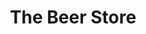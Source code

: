 ---
title: "The Beer Store"
url: /timmins/the-beer-store-algonquin-boulevard-west/
shop: alcohol
---